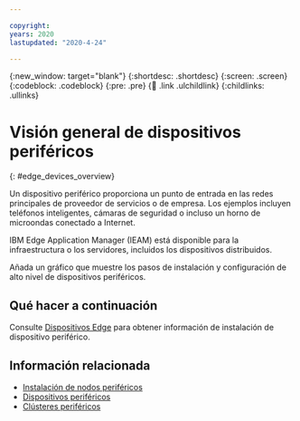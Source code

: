```yaml
---

copyright:
years: 2020
lastupdated: "2020-4-24"

---
```


{:new_window: target="blank"}
{:shortdesc: .shortdesc}
{:screen: .screen}
{:codeblock: .codeblock}
{:pre: .pre}
{:child: .link .ulchildlink}
{:childlinks: .ullinks}

# Visión general de dispositivos periféricos
{: #edge_devices_overview}

Un dispositivo periférico proporciona un punto de entrada en las redes principales de
proveedor de servicios o de empresa. Los ejemplos incluyen teléfonos inteligentes, cámaras de seguridad o incluso
un horno de microondas conectado a Internet.

IBM Edge Application Manager (IEAM) está disponible para la infraestructura o los servidores,
incluidos los dispositivos distribuidos.

Añada un gráfico que muestre los pasos de instalación y configuración de alto nivel de
dispositivos periféricos. 

## Qué hacer a continuación

Consulte [Dispositivos Edge](../developing/edge_devices.md) para obtener
información de instalación de dispositivo periférico.

## Información relacionada

* [Instalación de nodos periféricos](installing_edge_nodes.md)
* [Dispositivos periféricos](../developing/edge_devices.md)
* [Clústeres periféricos](../developing/edge_clusters.md)
